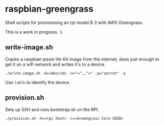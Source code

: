 # raspbian-greengrass

Shell scripts for provisioning an rpi model B 3 with AWS Greengrass.

This is a work in progress. :)

## write-image.sh

Copies a raspbian jessie lite 64 image from the internet, does just enough to get it on a wifi network and writes it's to a device.

`./write-image.sh -d=/dev/sdc -s="=^,,^=" -p="secret" -y`

Use `lsblk` to identify the device.

## provision.sh

Sets up SSH and runs bootstrap.sh on the RPI.

`./provision.sh -h=<rpi host> -c=<Greengrass Core GUID>`
